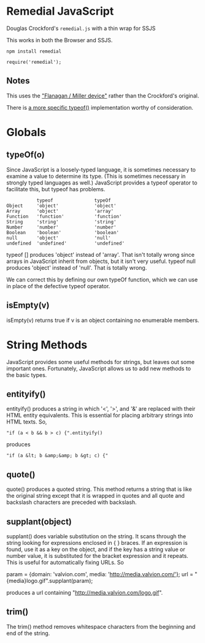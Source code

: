 Remedial JavaScript
====

Douglas Crockford's `remedial.js` with a thin wrap for SSJS

This works in both the Browser and SSJS.

    npm install remedial

    require('remedial');

Notes
----

This uses the ["Flanagan / Miller device"](http://groups.google.com/group/nodejs/msg/0670a986a2906aeb) rather than the Crockford's original.

There is [a more specific typeof()](http://rolandog.com/archives/2007/01/18/typeof-a-more-specific-typeof/) implementation worthy of consideration.

Globals
====

typeOf(o)
----

Since JavaScript is a loosely-typed language, it is sometimes necessary to examine a value to determine its type. (This is sometimes necessary in strongly typed languages as well.) JavaScript provides a typeof  operator to facilitate this, but typeof has problems. 

               typeof               typeOf
    Object     'object'             'object'
    Array      'object'             'array'
    Function   'function'           'function'
    String     'string'             'string'
    Number     'number'             'number'
    Boolean    'boolean'            'boolean'
    null       'object'             'null'
    undefined  'undefined'          'undefined'

typeof [] produces 'object' instead of 'array'. That isn't totally wrong since arrays in JavaScript inherit from objects, but it isn't very useful. typeof null produces 'object'  instead of 'null'. That is totally wrong.

We can correct this by defining our own typeOf function, which we can use in place of the defective typeof operator. 

isEmpty(v)
----

isEmpty(v) returns true if v is an object containing no enumerable members.

String Methods
====

JavaScript provides some useful methods for strings, but leaves out some important ones. Fortunately, JavaScript allows us to add new methods to the basic types.

entityify()
----

entityify() produces a string in which '<', '>', and '&' are replaced with their HTML entity equivalents. This is essential for placing arbitrary strings into HTML texts. So,

    "if (a < b && b > c) {".entityify()

produces

    "if (a &lt; b &amp;&amp; b &gt; c) {"

quote()
----

quote() produces a quoted string. This method returns a string that is like the original string except that it is wrapped in quotes and all quote and backslash characters are preceded with backslash.

supplant(object)
----

supplant() does variable substitution on the string. It scans through the string looking for expressions enclosed in { } braces. If an expression is found, use it as a key on the object, and if the key has a string value or number value, it is substituted for the bracket expression and it repeats. This is useful for automatically fixing URLs. So

param = {domain: 'valvion.com', media: 'http://media.valvion.com/'};
url = "{media}logo.gif".supplant(param);

produces a url containing "http://media.valvion.com/logo.gif".

trim()
----

The trim() method removes whitespace characters from the beginning and end of the string.
